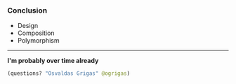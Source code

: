 ### Conclusion

- Design
- Composition
- Polymorphism

---

**I'm probably over time already**

```clojure
(questions? "Osvaldas Grigas" @ogrigas)
```

